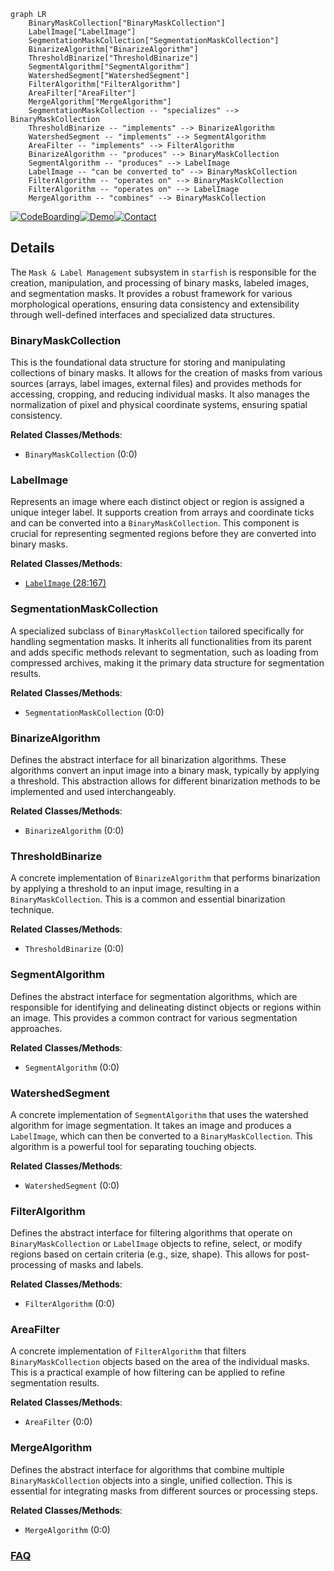 ```mermaid
graph LR
    BinaryMaskCollection["BinaryMaskCollection"]
    LabelImage["LabelImage"]
    SegmentationMaskCollection["SegmentationMaskCollection"]
    BinarizeAlgorithm["BinarizeAlgorithm"]
    ThresholdBinarize["ThresholdBinarize"]
    SegmentAlgorithm["SegmentAlgorithm"]
    WatershedSegment["WatershedSegment"]
    FilterAlgorithm["FilterAlgorithm"]
    AreaFilter["AreaFilter"]
    MergeAlgorithm["MergeAlgorithm"]
    SegmentationMaskCollection -- "specializes" --> BinaryMaskCollection
    ThresholdBinarize -- "implements" --> BinarizeAlgorithm
    WatershedSegment -- "implements" --> SegmentAlgorithm
    AreaFilter -- "implements" --> FilterAlgorithm
    BinarizeAlgorithm -- "produces" --> BinaryMaskCollection
    SegmentAlgorithm -- "produces" --> LabelImage
    LabelImage -- "can be converted to" --> BinaryMaskCollection
    FilterAlgorithm -- "operates on" --> BinaryMaskCollection
    FilterAlgorithm -- "operates on" --> LabelImage
    MergeAlgorithm -- "combines" --> BinaryMaskCollection
```

[![CodeBoarding](https://img.shields.io/badge/Generated%20by-CodeBoarding-9cf?style=flat-square)](https://github.com/CodeBoarding/GeneratedOnBoardings)[![Demo](https://img.shields.io/badge/Try%20our-Demo-blue?style=flat-square)](https://www.codeboarding.org/demo)[![Contact](https://img.shields.io/badge/Contact%20us%20-%20contact@codeboarding.org-lightgrey?style=flat-square)](mailto:contact@codeboarding.org)

## Details

The `Mask & Label Management` subsystem in `starfish` is responsible for the creation, manipulation, and processing of binary masks, labeled images, and segmentation masks. It provides a robust framework for various morphological operations, ensuring data consistency and extensibility through well-defined interfaces and specialized data structures.

### BinaryMaskCollection
This is the foundational data structure for storing and manipulating collections of binary masks. It allows for the creation of masks from various sources (arrays, label images, external files) and provides methods for accessing, cropping, and reducing individual masks. It also manages the normalization of pixel and physical coordinate systems, ensuring spatial consistency.


**Related Classes/Methods**:

- `BinaryMaskCollection` (0:0)


### LabelImage
Represents an image where each distinct object or region is assigned a unique integer label. It supports creation from arrays and coordinate ticks and can be converted into a `BinaryMaskCollection`. This component is crucial for representing segmented regions before they are converted into binary masks.


**Related Classes/Methods**:

- <a href="https://github.com/spacetx/starfish/starfish/core/morphology/label_image/label_image.py#L28-L167" target="_blank" rel="noopener noreferrer">`LabelImage` (28:167)</a>


### SegmentationMaskCollection
A specialized subclass of `BinaryMaskCollection` tailored specifically for handling segmentation masks. It inherits all functionalities from its parent and adds specific methods relevant to segmentation, such as loading from compressed archives, making it the primary data structure for segmentation results.


**Related Classes/Methods**:

- `SegmentationMaskCollection` (0:0)


### BinarizeAlgorithm
Defines the abstract interface for all binarization algorithms. These algorithms convert an input image into a binary mask, typically by applying a threshold. This abstraction allows for different binarization methods to be implemented and used interchangeably.


**Related Classes/Methods**:

- `BinarizeAlgorithm` (0:0)


### ThresholdBinarize
A concrete implementation of `BinarizeAlgorithm` that performs binarization by applying a threshold to an input image, resulting in a `BinaryMaskCollection`. This is a common and essential binarization technique.


**Related Classes/Methods**:

- `ThresholdBinarize` (0:0)


### SegmentAlgorithm
Defines the abstract interface for segmentation algorithms, which are responsible for identifying and delineating distinct objects or regions within an image. This provides a common contract for various segmentation approaches.


**Related Classes/Methods**:

- `SegmentAlgorithm` (0:0)


### WatershedSegment
A concrete implementation of `SegmentAlgorithm` that uses the watershed algorithm for image segmentation. It takes an image and produces a `LabelImage`, which can then be converted to a `BinaryMaskCollection`. This algorithm is a powerful tool for separating touching objects.


**Related Classes/Methods**:

- `WatershedSegment` (0:0)


### FilterAlgorithm
Defines the abstract interface for filtering algorithms that operate on `BinaryMaskCollection` or `LabelImage` objects to refine, select, or modify regions based on certain criteria (e.g., size, shape). This allows for post-processing of masks and labels.


**Related Classes/Methods**:

- `FilterAlgorithm` (0:0)


### AreaFilter
A concrete implementation of `FilterAlgorithm` that filters `BinaryMaskCollection` objects based on the area of the individual masks. This is a practical example of how filtering can be applied to refine segmentation results.


**Related Classes/Methods**:

- `AreaFilter` (0:0)


### MergeAlgorithm
Defines the abstract interface for algorithms that combine multiple `BinaryMaskCollection` objects into a single, unified collection. This is essential for integrating masks from different sources or processing steps.


**Related Classes/Methods**:

- `MergeAlgorithm` (0:0)




### [FAQ](https://github.com/CodeBoarding/GeneratedOnBoardings/tree/main?tab=readme-ov-file#faq)